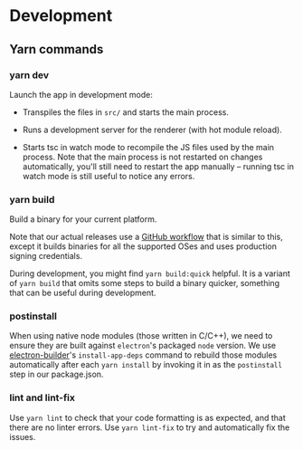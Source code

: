 # Development

## Yarn commands

### yarn dev

Launch the app in development mode:

-   Transpiles the files in `src/` and starts the main process.

-   Runs a development server for the renderer (with hot module reload).

-   Starts tsc in watch mode to recompile the JS files used by the main process.
    Note that the main process is not restarted on changes automatically, you'll
    still need to restart the app manually – running tsc in watch mode is still
    useful to notice any errors.

### yarn build

Build a binary for your current platform.

Note that our actual releases use a
[GitHub workflow](../.github/workflows/desktop-release.yml) that is similar to
this, except it builds binaries for all the supported OSes and uses production
signing credentials.

During development, you might find `yarn build:quick` helpful. It is a variant
of `yarn build` that omits some steps to build a binary quicker, something that
can be useful during development.

### postinstall

When using native node modules (those written in C/C++), we need to ensure they
are built against `electron`'s packaged `node` version. We use
[electron-builder](https://www.electron.build/cli)'s `install-app-deps` command
to rebuild those modules automatically after each `yarn install` by invoking it
in as the `postinstall` step in our package.json.

### lint and lint-fix

Use `yarn lint` to check that your code formatting is as expected, and that
there are no linter errors. Use `yarn lint-fix` to try and automatically fix the
issues.
